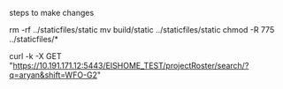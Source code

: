 steps to make changes

rm -rf ../staticfiles/static
mv build/static ../staticfiles/static
chmod -R 775 ../staticfiles/*


curl -k -X GET "https://10.191.171.12:5443/EISHOME_TEST/projectRoster/search/?q=aryan&shift=WFO-G2"
